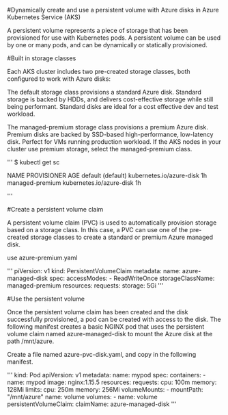 #Dynamically create and use a persistent volume with Azure disks in Azure Kubernetes Service (AKS)

A persistent volume represents a piece of storage that has been provisioned for use with Kubernetes pods. A persistent volume can be used by one or many pods, and can be dynamically or statically provisioned.

#Built in storage classes

Each AKS cluster includes two pre-created storage classes, both configured to work with Azure disks:

The default storage class provisions a standard Azure disk.
Standard storage is backed by HDDs, and delivers cost-effective storage while still being performant. Standard disks are ideal for a cost effective dev and test workload.

The managed-premium storage class provisions a premium Azure disk.
Premium disks are backed by SSD-based high-performance, low-latency disk. Perfect for VMs running production workload. If the AKS nodes in your cluster use premium storage, select the managed-premium class.

'''
$ kubectl get sc

NAME                PROVISIONER                AGE
default (default)   kubernetes.io/azure-disk   1h
managed-premium     kubernetes.io/azure-disk   1h

'''

#Create a persistent volume claim

A persistent volume claim (PVC) is used to automatically provision storage based on a storage class. In this case, a PVC can use one of the pre-created storage classes to create a standard or premium Azure managed disk.

use azure-premium.yaml


'''
piVersion: v1
kind: PersistentVolumeClaim
metadata:
  name: azure-managed-disk
  spec:
    accessModes:
      - ReadWriteOnce
        storageClassName: managed-premium
	  resources:
	      requests:
	            storage: 5Gi
		 '''

#Use the persistent volume

Once the persistent volume claim has been created and the disk successfully provisioned, a pod can be created with access to the disk. The following manifest creates a basic NGINX pod that uses the persistent volume claim named azure-managed-disk to mount the Azure disk at the path /mnt/azure.

Create a file named azure-pvc-disk.yaml, and copy in the following manifest.

'''
kind: Pod
apiVersion: v1
metadata:
  name: mypod
  spec:
    containers:
      - name: mypod
          image: nginx:1.15.5
	      resources:
	            requests:
		            cpu: 100m
			            memory: 128Mi
				          limits:
					          cpu: 250m
						          memory: 256Mi
							      volumeMounts:
							          - mountPath: "/mnt/azure"
								        name: volume
									  volumes:
									      - name: volume
									            persistentVolumeClaim:
										            claimName: azure-managed-disk
											    '''
